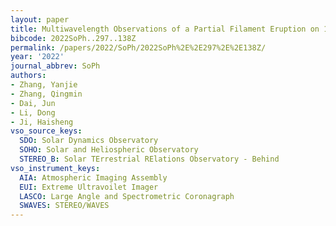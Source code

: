 ```yaml
---
layout: paper
title: Multiwavelength Observations of a Partial Filament Eruption on 13 June 2011
bibcode: 2022SoPh..297..138Z
permalink: /papers/2022/SoPh/2022SoPh%2E%2E297%2E%2E138Z/
year: '2022'
journal_abbrev: SoPh
authors:
- Zhang, Yanjie
- Zhang, Qingmin
- Dai, Jun
- Li, Dong
- Ji, Haisheng
vso_source_keys:
  SDO: Solar Dynamics Observatory
  SOHO: Solar and Heliospheric Observatory
  STEREO_B: Solar TErrestrial RElations Observatory - Behind
vso_instrument_keys:
  AIA: Atmospheric Imaging Assembly
  EUI: Extreme Ultravoilet Imager
  LASCO: Large Angle and Spectrometric Coronagraph
  SWAVES: STEREO/WAVES
---
```

